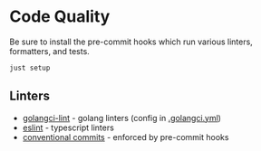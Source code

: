 # Code Quality

Be sure to install the pre-commit hooks which run various linters, formatters, and tests.

```sh
just setup
```

## Linters

- [golangci-lint](https://golangci-lint.run/) - golang linters (config in [.golangci.yml](../.golangci.yaml))
- [eslint](https://eslint.org/) - typescript linters
- [conventional commits](https://www.conventionalcommits.org/en/v1.0.0/) - enforced by pre-commit hooks
